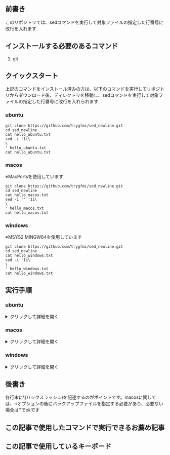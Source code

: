 
<h2 class="wp-block-heading">前書き</h2>



<p>このリポジトリでは、sedコマンドを実行して対象ファイルの指定した行番号に改行を入れます</p>



<h2 class="wp-block-heading">インストールする必要のあるコマンド</h2>



<ol class="wp-block-list">
<li>git</li>
</ol>



<h2 class="wp-block-heading">クイックスタート</h2>



<p>上記のコマンドをインストール済みの方は、以下のコマンドを実行してリポジトリからダウンロード後、ディレクトリを移動し、sedコマンドを実行して対象ファイルの指定した行番号に改行を入れられます</p>



<h3 class="wp-block-heading">ubuntu</h3>



<pre class="wp-block-code has-24292-eff-color has-cyan-bluish-gray-background-color has-text-color has-background has-1-125-rem-font-size"><code>git clone https://github.com/trygfmi/sed_newline.git
cd sed_newline
cat hello_ubuntu.txt
sed -i '1i\
\
' hello_ubuntu.txt
cat hello_ubuntu.txt</code></pre>



<h3 class="wp-block-heading">macos</h3>



<p>※MacPortsを使用しています</p>



<pre class="wp-block-code has-24292-eff-color has-cyan-bluish-gray-background-color has-text-color has-background has-1-125-rem-font-size"><code>git clone https://github.com/trygfmi/sed_newline.git
cd sed_newline
cat hello_macos.txt
sed -i '' '1i\
\
' hello_macos.txt
cat hello_macos.txt</code></pre>



<h3 class="wp-block-heading">windows</h3>



<p>※MSYS2 MINGW64を使用しています</p>



<pre class="wp-block-code has-24292-eff-color has-cyan-bluish-gray-background-color has-text-color has-background has-1-125-rem-font-size"><code>git clone https://github.com/trygfmi/sed_newline.git
cd sed_newline
cat hello_windows.txt
sed -i '1i\
\
' hello_windows.txt
cat hello_windows.txt</code></pre>



<h2 class="wp-block-heading">実行手順</h2>



<h3 class="wp-block-heading">ubuntu</h3>



<details class="wp-block-details"><summary>クリックして詳細を開く</summary>
<h4 class="wp-block-heading">事前確認</h4>



<p>以下のコマンドを端末に打ち込んでcommand not foundが出なければokです</p>



<pre class="wp-block-code has-24292-eff-color has-cyan-bluish-gray-background-color has-text-color has-background has-1-125-rem-font-size"><code>git --version</code></pre>



<h4 class="wp-block-heading">preinstall</h4>



<p>command not foundが出たコマンドを以下のコマンドでインストールしてください</p>



<pre class="wp-block-code has-24292-eff-color has-cyan-bluish-gray-background-color has-text-color has-background has-1-125-rem-font-size"><code>sudo apt install git</code></pre>



<h4 class="wp-block-heading">コマンド</h4>



<p>以下のコマンドを実行することで詳細のような挙動になります</p>



<pre class="wp-block-code has-24292-eff-color has-cyan-bluish-gray-background-color has-text-color has-background has-1-125-rem-font-size"><code>git clone https://github.com/trygfmi/sed_newline.git
cd sed_newline
cat hello_ubuntu.txt
sed -i '1i\
\
' hello_ubuntu.txt
cat hello_ubuntu.txt</code></pre>



<details class="wp-block-details"><summary>詳細</summary>
<p class="has-cyan-bluish-gray-background-color has-background"><br>hello ubuntu</p>
</details>
</details>



<h3 class="wp-block-heading">macos</h3>



<details class="wp-block-details"><summary>クリックして詳細を開く</summary>
<h4 class="wp-block-heading">事前確認</h4>



<p>以下のコマンドをターミナルに打ち込んでcommand not foundが出なければokです</p>



<pre class="wp-block-code has-24292-eff-color has-cyan-bluish-gray-background-color has-text-color has-background has-1-125-rem-font-size"><code>source ~/bashrc_folder/macports_alias
git --version</code></pre>



<p>※macosはMacPortsパッケージマネージャを使用してコマンドを管理します。もしインストールしていない方は以下のリンクからMacPortsのインストール手順をご覧ください</p>



<p>またコマンドに別名を設定して既存の環境と競合しないでコマンドを呼び出せるようにします。</p>



<p>初めてこのブログを利用する方は、以下の2つの記事を参考に環境構築してください</p>



[![MacPortsをインストールするまでの手順](https://ss523971.stars.ne.jp/todo/wp-content/uploads/2025/10/thumbnail_macports_title_1920_1080_2.png,)](https://ss523971.stars.ne.jp/todo/2025/10/02/macports%e3%82%92%e3%82%a4%e3%83%b3%e3%82%b9%e3%83%88%e3%83%bc%e3%83%ab%e3%81%99%e3%82%8b%e3%81%be%e3%81%a7%e3%81%ae%e6%89%8b%e9%a0%86/)



[![MacPortsでインストールしたコマンドのエイリアス設定](https://ss523971.stars.ne.jp/todo/wp-content/uploads/2025/10/thumbnail_macports2.png,)](https://ss523971.stars.ne.jp/todo/2025/10/03/macports%e3%81%a7%e3%82%a4%e3%83%b3%e3%82%b9%e3%83%88%e3%83%bc%e3%83%ab%e3%81%97%e3%81%9f%e3%82%b3%e3%83%9e%e3%83%b3%e3%83%89%e3%81%ae%e3%82%a8%e3%82%a4%e3%83%aa%e3%82%a2%e3%82%b9%e8%a8%ad%e5%ae%9a/)



<h4 class="wp-block-heading">preinstall</h4>



<p>command not foundが出たコマンドを以下のコマンドでインストールしてエイリアスを設定してください</p>



<pre class="wp-block-code has-24292-eff-color has-cyan-bluish-gray-background-color has-text-color has-background has-1-125-rem-font-size"><code>sudo port install git
echo 'alias git="/opt/local/bin/git"' >> ~/bashrc_folder/macports_alias</code></pre>



<h4 class="wp-block-heading">コマンド</h4>



<p>以下のコマンドを実行することで詳細のような挙動になります</p>



<pre class="wp-block-code has-24292-eff-color has-cyan-bluish-gray-background-color has-text-color has-background has-1-125-rem-font-size"><code>source ~/bashrc_folder/macports_alias
git clone https://github.com/trygfmi/sed_newline.git
cd sed_newline
cat hello_macos.txt
sed -i '' '1i\
\
' hello_macos.txt
cat hello_macos.txt</code></pre>



<details class="wp-block-details"><summary>詳細</summary>
<p class="has-cyan-bluish-gray-background-color has-background"><br>hello macos</p>
</details>
</details>



<h3 class="wp-block-heading">windows</h3>



<details class="wp-block-details"><summary>クリックして詳細を開く</summary>
<h4 class="wp-block-heading">事前確認</h4>



<p>以下のコマンドをMSYS2 MINGW64に打ち込んでcommand not foundが出なければokです</p>



<pre class="wp-block-code has-24292-eff-color has-cyan-bluish-gray-background-color has-text-color has-background has-1-125-rem-font-size"><code>git --version</code></pre>



<p>※windowsはMSYS2 MINGW64で確認しています。もしインストールしていない方は以下のリンクからmsys2のインストール手順をご覧ください</p>



[![[windows] msys2をインストールするまでの手順](https://ss523971.stars.ne.jp/todo/wp-content/uploads/2025/10/msys2_thumbnail_1920_1080.png)](https://ss523971.stars.ne.jp/todo/2025/10/02/windows-msys2%e3%82%92%e3%82%a4%e3%83%b3%e3%82%b9%e3%83%88%e3%83%bc%e3%83%ab%e3%81%99%e3%82%8b%e3%81%be%e3%81%a7%e3%81%ae%e6%89%8b%e9%a0%86/)



<h4 class="wp-block-heading"><strong>preinstall</strong></h4>



<p>command not foundが出たコマンドを以下のコマンドでインストールしてください</p>



<pre class="wp-block-code has-24292-eff-color has-cyan-bluish-gray-background-color has-text-color has-background has-1-125-rem-font-size"><code>pacman --sync git</code></pre>



<h4 class="wp-block-heading"><strong>コマンド</strong></h4>



<p>以下のコマンドを実行することで詳細のような挙動になります</p>



<pre class="wp-block-code has-24292-eff-color has-cyan-bluish-gray-background-color has-text-color has-background has-1-125-rem-font-size"><code>git clone https://github.com/trygfmi/sed_newline.git
cd sed_newline
cat hello_windows.txt
sed -i '1i\
\
' hello_windows.txt
cat hello_windows.txt</code></pre>



<details class="wp-block-details"><summary>詳細</summary>
<p class="has-cyan-bluish-gray-background-color has-background"><br>hello windows</p>
</details>
</details>



<h2 class="wp-block-heading">後書き</h2>



<p>各行末に\(バックスラッシュ)を記述するのがポイントです。macosに関しては、-iオプションの後にバックアップファイルを指定する必要があり、必要ない場合は''でokです</p>



<h2 class="wp-block-heading">この記事で使用したコマンドで実行できるお薦め記事</h2>



<h2 class="wp-block-heading">この記事で使用しているキーボード</h2>



<p></p>



<p></p>
